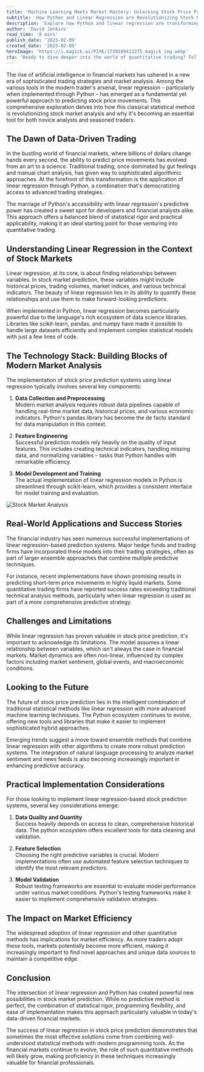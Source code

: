 ```yaml
---
title: 'Machine Learning Meets Market Mastery: Unlocking Stock Price Prediction with Linear Regression in Python'
subtitle: 'How Python and Linear Regression are Revolutionizing Stock Market Analysis'
description: 'Explore how Python and linear regression are transforming stock market analysis and prediction. Learn about the technological stack, real-world applications, and future trends in quantitative trading as traditional statistical methods meet modern programming tools.'
author: 'David Jenkins'
read_time: '8 mins'
publish_date: '2025-02-09'
created_date: '2025-02-09'
heroImage: 'https://i.magick.ai/PIXE/1739109413275_magick_img.webp'
cta: 'Ready to dive deeper into the world of quantitative trading? Follow us on LinkedIn for regular updates on machine learning in finance, coding tutorials, and expert insights from industry leaders!'
---
```


The rise of artificial intelligence in financial markets has ushered in a new era of sophisticated trading strategies and market analysis. Among the various tools in the modern trader's arsenal, linear regression – particularly when implemented through Python – has emerged as a fundamental yet powerful approach to predicting stock price movements. This comprehensive exploration delves into how this classical statistical method is revolutionizing stock market analysis and why it's becoming an essential tool for both novice analysts and seasoned traders.

## The Dawn of Data-Driven Trading

In the bustling world of financial markets, where billions of dollars change hands every second, the ability to predict price movements has evolved from an art to a science. Traditional trading, once dominated by gut feelings and manual chart analysis, has given way to sophisticated algorithmic approaches. At the forefront of this transformation is the application of linear regression through Python, a combination that's democratizing access to advanced trading strategies.

The marriage of Python's accessibility with linear regression's predictive power has created a sweet spot for developers and financial analysts alike. This approach offers a balanced blend of statistical rigor and practical applicability, making it an ideal starting point for those venturing into quantitative trading.

## Understanding Linear Regression in the Context of Stock Markets

Linear regression, at its core, is about finding relationships between variables. In stock market prediction, these variables might include historical prices, trading volumes, market indices, and various technical indicators. The beauty of linear regression lies in its ability to quantify these relationships and use them to make forward-looking predictions.

When implemented in Python, linear regression becomes particularly powerful due to the language's rich ecosystem of data science libraries. Libraries like scikit-learn, pandas, and numpy have made it possible to handle large datasets efficiently and implement complex statistical models with just a few lines of code.

## The Technology Stack: Building Blocks of Modern Market Analysis

The implementation of stock price prediction systems using linear regression typically involves several key components:

1. **Data Collection and Preprocessing**  
Modern market analysis requires robust data pipelines capable of handling real-time market data, historical prices, and various economic indicators. Python's pandas library has become the de facto standard for data manipulation in this context.

2. **Feature Engineering**  
Successful prediction models rely heavily on the quality of input features. This includes creating technical indicators, handling missing data, and normalizing variables – tasks that Python handles with remarkable efficiency.

3. **Model Development and Training**  
The actual implementation of linear regression models in Python is streamlined through scikit-learn, which provides a consistent interface for model training and evaluation.

![Stock Market Analysis](https://images.magick.ai/fintech-ml-trading.jpg)

## Real-World Applications and Success Stories

The financial industry has seen numerous successful implementations of linear regression-based prediction systems. Major hedge funds and trading firms have incorporated these models into their trading strategies, often as part of larger ensemble approaches that combine multiple predictive techniques.

For instance, recent implementations have shown promising results in predicting short-term price movements in highly liquid markets. Some quantitative trading firms have reported success rates exceeding traditional technical analysis methods, particularly when linear regression is used as part of a more comprehensive predictive strategy.

## Challenges and Limitations

While linear regression has proven valuable in stock price prediction, it's important to acknowledge its limitations. The model assumes a linear relationship between variables, which isn't always the case in financial markets. Market dynamics are often non-linear, influenced by complex factors including market sentiment, global events, and macroeconomic conditions.

## Looking to the Future

The future of stock price prediction lies in the intelligent combination of traditional statistical methods like linear regression with more advanced machine learning techniques. The Python ecosystem continues to evolve, offering new tools and libraries that make it easier to implement sophisticated hybrid approaches.

Emerging trends suggest a move toward ensemble methods that combine linear regression with other algorithms to create more robust prediction systems. The integration of natural language processing to analyze market sentiment and news feeds is also becoming increasingly important in enhancing predictive accuracy.

## Practical Implementation Considerations

For those looking to implement linear regression-based stock prediction systems, several key considerations emerge:

1. **Data Quality and Quantity**  
Success heavily depends on access to clean, comprehensive historical data. The python ecosystem offers excellent tools for data cleaning and validation.

2. **Feature Selection**  
Choosing the right predictive variables is crucial. Modern implementations often use automated feature selection techniques to identify the most relevant predictors.

3. **Model Validation**  
Robust testing frameworks are essential to evaluate model performance under various market conditions. Python's testing frameworks make it easier to implement comprehensive validation strategies.

## The Impact on Market Efficiency

The widespread adoption of linear regression and other quantitative methods has implications for market efficiency. As more traders adopt these tools, markets potentially become more efficient, making it increasingly important to find novel approaches and unique data sources to maintain a competitive edge.

## Conclusion

The intersection of linear regression and Python has created powerful new possibilities in stock market prediction. While no predictive method is perfect, the combination of statistical rigor, programming flexibility, and ease of implementation makes this approach particularly valuable in today's data-driven financial markets.

The success of linear regression in stock price prediction demonstrates that sometimes the most effective solutions come from combining well-understood statistical methods with modern programming tools. As the financial markets continue to evolve, the role of such quantitative methods will likely grow, making proficiency in these techniques increasingly valuable for financial professionals.